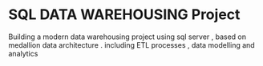 # SQL DATA WAREHOUSING Project
Building a modern data warehousing project using sql server , based on medallion data architecture . including ETL processes , data modelling and analytics
